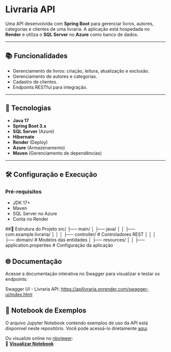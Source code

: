 # Livraria API

Uma API desenvolvida com **Spring Boot** para gerenciar livros, autores, categorias e clientes de uma livraria. A aplicação está hospedada no **Render** e utiliza o **SQL Server** no **Azure** como banco de dados.

---

## 📚 Funcionalidades

- Gerenciamento de livros: criação, leitura, atualização e exclusão.
- Gerenciamento de autores e categorias.
- Cadastro de clientes.
- Endpoints RESTful para integração.

---

## 🚀 Tecnologias

- **Java 17**
- **Spring Boot 3.x**
- **SQL Server** (Azure)
- **Hibernate**
- **Render** (Deploy)
- **Azure** (Armazenamento)
- **Maven** (Gerenciamento de dependências)

---

## 🛠 Configuração e Execução

### Pré-requisitos
- JDK 17+
- Maven
- SQL Server no Azure
- Conta no Render

##📂 Estrutura do Projeto
src/
├── main/
│   ├── java/
│   │   ├── com.example.livraria/
│   │   │   ├── controller/    # Controladores REST
│   │   │   ├── domain/    # Modelos das entidades
│   ├── resources/
│   │   ├── application.properties  # Configuração da aplicação

## 🌐 Documentação

Acesse a documentação interativa no Swagger para visualizar e testar os endpoints:  

Swagger UI - Livraria API: https://apilivraria.onrender.com/swagger-ui/index.html

## 📓 Notebook de Exemplos

O arquivo Jupyter Notebook contendo exemplos de uso da API está disponível neste repositório. Você pode acessá-lo diretamente [aqui](./Api_livraria.ipynb).

Ou visualize online no [nbviewer](https://nbviewer.org):  
🔗 **[Visualizar Notebook](https://nbviewer.org//github.com/lucasraulinosilva/ApiLivraria/blob/main/Api_livraria.ipynb)**

